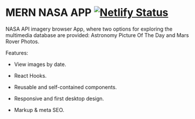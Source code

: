# MERN NASA APP [![Netlify Status](https://api.netlify.com/api/v1/badges/309d1ba0-b7c2-4701-bb74-84b410160197/deploy-status?branch=main)](https://spa-portfolio.netlify.app/)

NASA API imagery browser App, where two options for exploring the multimedia database are provided: Astronomy Picture Of The Day and Mars Rover Photos.

Features:

- View images by date.

- React Hooks.

- Reusable and self-contained components.

- Responsive and first desktop design.

- Markup & meta SEO.
